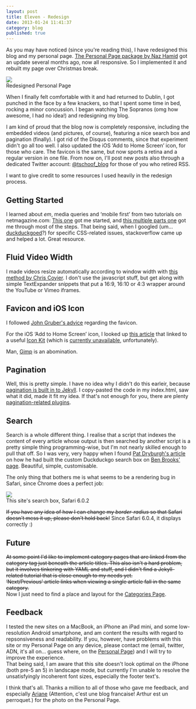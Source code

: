 ```yaml
---
layout: post
title: Eleven - Redesign
date: 2013-01-24 11:41:37
category: blog
published: true
---
```


As you may have noticed (since you're reading this), I have redesigned this blog and my personal page. [The Personal Page package by Naz Hamid](http://thepersonalpage.me) got an update several months ago, now all responsive. So I implemented it and rebuilt my page over Christmas break.

<p class="pic"><a href="http://timmschoof.com"><img src="https://blog.timmschoof.com/images/pp.jpg"></a><br>Redesigned Personal Page</p>

When I finally felt comfortable with it and had returned to Dublin, I got punched in the face by a few knackers, so that I spent some time in bed, rocking a minor concussion. I began watching The Sopranos (omg how awesome, I had no idea!) and redesigning my blog.

I am kind of proud that the blog now is completely responsive, including the embedded videos (and pictures, of course), featuring a nice search box and pagination (finally). I got rid of the Disqus comments, since that experiment didn't go all too well. I also updated the iOS ‘Add to Home Screen’ icon, for those who care. The favicon is the same, but now sports a retina and a regular version in one file. From now on, I'll post new posts also through a dedicated Twitter account: [@tschoof_blog](https://twitter.com/tschoof_blog) for those of you who retired RSS. 

I want to give credit to some resources I used heavily in the redesign process.

## Getting Started
I learned about *em*, media queries and ‘mobile first’ from two tutorials on netmagazine.com: [This one](http://www.netmagazine.com/tutorials/build-basic-responsive-site-css) got me started, and [this multiple parts one](http://www.netmagazine.com/tutorials/build-responsive-site-week-designing-responsively-part-1) got me through most of the steps. That being said, when I googled (um... [duckduckgoed](https://duckduckgo.com)?) for specific CSS-related issues, stackoverflow came up and helped a lot. Great resource. 

## Fluid Video Width
I made videos resize automatically according to window width with [this method by Chris Coyier](http://css-tricks.com/NetMag/FluidWidthVideo/Article-FluidWidthVideo.php). I don't use the javascript stuff, but get along with simple TextExpander snippets that put a 16:9, 16:10 or 4:3 wrapper around the YouTube or Vimeo iframes. 

## Favicon and iOS Icon
I followed [John Gruber's advice](http://daringfireball.net/2013/01/retina_favicons) regarding the favicon.

For the iOS ‘Add to Home Screen’ icon, I looked up [this article](http://osxdaily.com/2012/03/29/set-a-retina-ios-bookmark-icon/) that linked to a useful [Icon Kit](http://killericons.com/app-icons/free-ios-diy-icon-kit) (which is [currently unavailable](http://sites.securepaynet.net/redirect_0.html), unfortunately). 

Man, [Gimp](http://www.gimp.org) is an abomination.

## Pagination
Well, this is pretty simple. I have no idea why I didn't do this earleir, because [pagination is built in to Jekyll](https://github.com/mojombo/jekyll/wiki/Pagination). I copy-pasted the code in my index.html, saw what it did, made it fit my idea. If that's not enough for you, there are plenty [pagination-related plugins](https://duckduckgo.com/?q=jekyll+pagination+plugin).

## Search
Search is a whole different thing. I realise that a script that indexes the content of every article whose output is then searched by another script is a pretty simple thing programming-wise, but I'm not nearly skilled enough to pull that off. So I was very, very happy when I found [Pat Dryburgh's article](http://patdryburgh.com/blog/adding-a-custom-duckduckgo-search-bar-to-your-site/) on how he had built the custom Duckduckgo search box on [Ben Brooks' page](http://brooksreview.net). Beautiful, simple, customisable. 

The only thing that bothers me is what seems to be a rendering bug in Safari, since Chrome does a perfect job:
<p class="pic"><img src="https://blog.timmschoof.com/images/safaribug.png"><br>This site's search box, Safari 6.0.2</p>

<s>If you have any idea of how I can change my *border-radius* so that Safari doesn't mess it up, please don't hold back!</s> Since Safari 6.0.4, it displays correctly :)

## Future
<s>At some point I'd like to implement category pages that are linked from the category tag just beneath the article titles. This also isn't a hard problem, but it involves tinkering with YAML and stuff, and I didn't find a Jekyll-related tutorial that is close enough to my needs yet.  
‘Next/Previous’ article links when viewing a single article fall in the same category.</s>  
Now I just need to find a place and layout for the [Categories Page](https://blog.timmschoof.com/categories/).

## Feedback
I tested the new sites on a MacBook, an iPhone an iPad mini, and some low-resolution Android smartphone, and am content the results with regard to repsonsiveness and readability. If you, however, have problems with this site or my Personal Page on any device, please contact me (email, twitter, ADN, it's all on... guess where, on the [Personal Page](http://timmschoof.com)) and I will try to improve the experience.  
That being said, I am aware that this site doesn't look optimal on the iPhone (both pre-5 an 5) in landscape mode, but currently I'm unable to resolve the unsatisfyingly incoherent font sizes, especially the footer text's.

I think that's all. Thanks a million to all of those who gave me feedback, and especially [Ariane](http://thebigdublinski.wordpress.com) (Attention, c'est une blog francaise! Arthur est un perroquet.) for the photo on the Personal Page.